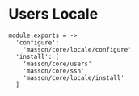 
# Users Locale

    module.exports = ->
      'configure':
        'masson/core/locale/configure'
      'install': [
        'masson/core/users'
        'masson/core/ssh'
        'masson/core/locale/install'
      ]
